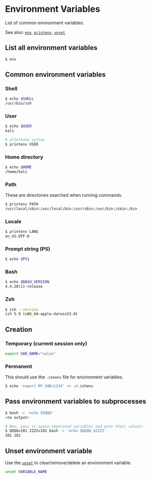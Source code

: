 # Environment Variables

List of common environment variables.

See also: [`env`](env.md), [`printenv`](printenv.md), [`unset`](unset.md)

## List all environment variables
```bash
$ env
```

## Common environment variables
### Shell
```bash
$ echo $SHELL
/usr/bin/zsh
```

### User
```bash
$ echo $USER
kali

# alternate syntax
$ printenv USER
```

### Home directory
```bash
$ echo $HOME
/home/kali
```

### Path
These are directories searched when running commands.
```bash
$ printenv PATH
/usr/local/sbin:/usr/local/bin:/usr/sbin:/usr/bin:/sbin:/bin
```

### Locale
```bash
$ printenv LANG
en_US.UTF-8
```

### Prompt string (PS)
```bash
$ echo $PS1
```

### Bash
```bash
$ echo $BASH_VERSION
4.4.20(1)-release
```

### Zsh
```bash
$ zsh --version
zsh 5.9 (x86_64-apple-darwin23.0)
```

## Creation

### Temporary (current session only)
```bash
export VAR_NAME="value"
```

### Permanent
This should use the `.zshenv` file for environment variables.
```bash
$ echo 'export MY_VAR=1234' >> ~/.zshenv
```

## Pass environment variables to subprocesses
```bash
$ bash -c 'echo $QQQQ'
<no output>

# Now, pass in space-separated variables and echo their values:
$ QQQQ=101 ZZZZ=102 bash -c 'echo $QQQQ $ZZZZ'
101 102
```

## Unset environment variable
Use the [`unset`](unset.md) to clear/remove/delete an environment variable.
```bash
unset VARIABLE_NAME
```
